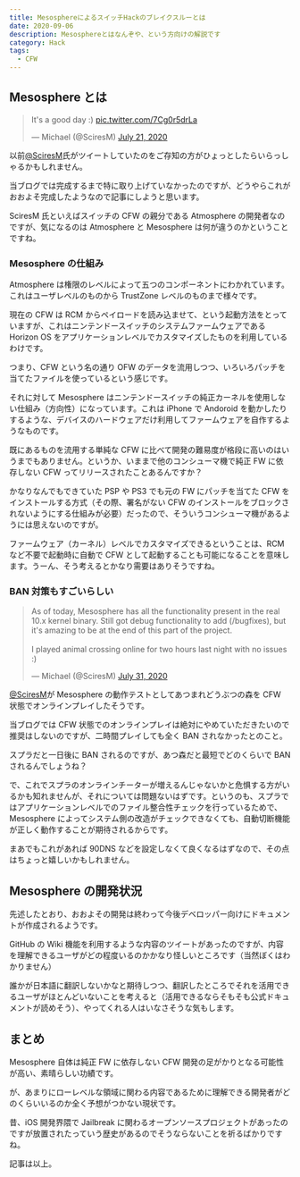```yaml
---
title: MesosphereによるスイッチHackのブレイクスルーとは
date: 2020-09-06
description: Mesosphereとはなんぞや、という方向けの解説です
category: Hack
tags:
  - CFW
---
```


## Mesosphere とは

<blockquote class="twitter-tweet tw-align-center"><p lang="en" dir="ltr">It&#39;s a good day :) <a href="https://t.co/7Cg0r5drLa">pic.twitter.com/7Cg0r5drLa</a></p>&mdash; Michael (@SciresM) <a href="https://twitter.com/SciresM/status/1285495615112134657?ref_src=twsrc%5Etfw">July 21, 2020</a></blockquote> <script async src="https://platform.twitter.com/widgets.js" charset="utf-8"></script>

以前[@SciresM](https://twitter.com/SciresM)氏がツイートしていたのをご存知の方がひょっとしたらいらっしゃるかもしれません。

当ブログでは完成するまで特に取り上げていなかったのですが、どうやらこれがおおよそ完成したようなので記事にしようと思います。

SciresM 氏といえばスイッチの CFW の親分である Atmosphere の開発者なのですが、気になるのは Atmosphere と Mesosphere は何が違うのかということですね。

### Mesosphere の仕組み

Atmosphere は権限のレベルによって五つのコンポーネントにわかれています。これはユーザレベルのものから TrustZone レベルのものまで様々です。

現在の CFW は RCM からペイロードを読み込ませて、という起動方法をとっていますが、これはニンテンドースイッチのシステムファームウェアである Horizon OS をアプリケーションレベルでカスタマイズしたものを利用しているわけです。

つまり、CFW という名の通り OFW のデータを流用しつつ、いろいろパッチを当てたファイルを使っているという感じです。

それに対して Mesosphere はニンテンドースイッチの純正カーネルを使用しない仕組み（方向性）になっています。これは iPhone で Andoroid を動かしたりするような、デバイスのハードウェアだけ利用してファームウェアを自作するようなものです。

既にあるものを流用する単純な CFW に比べて開発の難易度が格段に高いのはいうまでもありません。というか、いままで他のコンシューマ機で純正 FW に依存しない CFW ってリリースされたことあるんですか？

かなりなんでもできていた PSP や PS3 でも元の FW にパッチを当てた CFW をインストールする方式（その際、署名がない CFW のインストールをブロックされないようにする仕組みが必要）だったので、そういうコンシューマ機があるようには思えないのですが。

ファームウェア（カーネル）レベルでカスタマイズできるということは、RCM など不要で起動時に自動で CFW として起動することも可能になることを意味します。うーん、そう考えるとかなり需要はありそうですね。

### BAN 対策もすごいらしい

<blockquote class="twitter-tweet tw-align-center"><p lang="en" dir="ltr">As of today, Mesosphere has all the functionality present in the real 10.x kernel binary. Still got debug functionality to add (/bugfixes), but it&#39;s amazing to be at the end of this part of the project.<br><br>I played animal crossing online for two hours last night with no issues :)</p>&mdash; Michael (@SciresM) <a href="https://twitter.com/SciresM/status/1289304650097688576?ref_src=twsrc%5Etfw">July 31, 2020</a></blockquote> <script async src="https://platform.twitter.com/widgets.js" charset="utf-8"></script>

[@SciresM](https://twitter.com/SciresM)が Mesosphere の動作テストとしてあつまれどうぶつの森を CFW 状態でオンラインプレイしたそうです。

当ブログでは CFW 状態でのオンラインプレイは絶対にやめていただきたいので推奨はしないのですが、二時間プレイしても全く BAN されなかったとのこと。

スプラだと一日後に BAN されるのですが、あつ森だと最短でどのくらいで BAN されるんでしょうね？

で、これでスプラのオンラインチーターが増えるんじゃないかと危惧する方がいるかも知れませんが、それについては問題ないはずです。というのも、スプラではアプリケーションレベルでのファイル整合性チェックを行っているためで、Mesosphere によってシステム側の改造がチェックできなくても、自動切断機能が正しく動作することが期待されるからです。

まあでもこれがあれば 90DNS などを設定しなくて良くなるはずなので、その点はちょっと嬉しいかもしれません。

## Mesosphere の開発状況

先述したとおり、おおよその開発は終わって今後デベロッパー向けにドキュメントが作成されるようです。

GitHub の Wiki 機能を利用するような内容のツイートがあったのですが、内容を理解できるユーザがどの程度いるのかかなり怪しいところです（当然ぼくはわかりません）

誰かが日本語に翻訳しないかなと期待しつつ、翻訳したところでそれを活用できるユーザがほとんどいないことを考えると（活用できるならそもそも公式ドキュメントが読めそう）、やってくれる人はいなさそうな気もします。

## まとめ

Mesosphere 自体は純正 FW に依存しない CFW 開発の足がかりとなる可能性が高い、素晴らしい功績です。

が、あまりにローレベルな領域に関わる内容であるために理解できる開発者がどのくらいいるのか全く予想がつかない現状です。

昔、iOS 開発界隈で Jailbreak に関わるオープンソースプロジェクトがあったのですが放置されたっていう歴史があるのでそうならないことを祈るばかりですね。

記事は以上。
